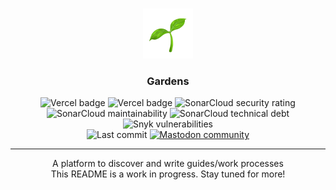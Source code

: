 <!-- PROJECT LOGO -->
<br />
<p align="center">
  <a href="https://github.com/joingardens/gardens">
    <img src="assets/Logo.svg" alt="Logo" width="80" height="80">
  </a>

  <h3 align="center">Gardens</h3>
  
  <div align="center">
  <img src="https://vercelbadge.vercel.app/api/joingardens/gardens" alt="Vercel badge">
  <img src="https://sonarcloud.io/api/project_badges/measure?project=joingardens_gardens&metric=alert_status" alt="Vercel badge">
  <img src="https://sonarcloud.io/api/project_badges/measure?project=joingardens_gardens&metric=security_rating" alt="SonarCloud security rating">
  </div>
  <div align="center">
  <img src="https://sonarcloud.io/api/project_badges/measure?project=joingardens_gardens&metric=sqale_rating" alt="SonarCloud maintainability">
  <img src="https://sonarcloud.io/api/project_badges/measure?project=joingardens_gardens&metric=sqale_index" alt="SonarCloud technical debt">
  <img src="https://img.shields.io/snyk/vulnerabilities/github/joingardens/gardens" alt="Snyk vulnerabilities">
  </div>
  <div align="center">
  <img src="https://img.shields.io/github/last-commit/joingardens/gardens" alt="Last commit">
  <a href="https://masto.cloud.joingardens.com/"><img src="https://img.shields.io/badge/Community-Join-blue" alt="Mastodon community"></a></div>
  
 ---
  
  <div align="center">
  <p align="center">
    A platform to discover and write guides/work processes
    <br />
    This README is a work in progress. Stay tuned for more!
  </p>
  </div>
</p>


